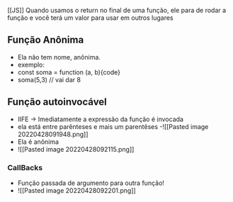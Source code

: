 [[JS]] Quando usamos o return no final de uma função, ele para de rodar a função e você terá um valor para usar em outros lugares

## Função Anônima

- Ela não tem nome, anônima.
- exemplo:
- const soma = function (a, b){code}
- soma(5,3) // vai dar 8


## Função autoinvocável

- IIFE -> Imediatamente a expressão da função é invocada
- ela está entre parênteses e mais um parentêses
-![[Pasted image 20220428091948.png]]
- Ela é anônima
- ![[Pasted image 20220428092115.png]]

### CallBacks
- Função passada de argumento para outra função!
- ![[Pasted image 20220428092201.png]]
